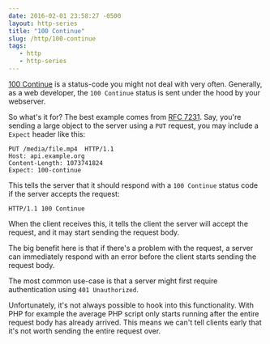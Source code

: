 ```yaml
---
date: 2016-02-01 23:58:27 -0500
layout: http-series
title: "100 Continue"
slug: /http/100-continue
tags:
   - http
   - http-series
---
```


[100 Continue][1] is a status-code you might not deal with very often.
Generally, as a web developer, the `100 Continue` status is sent under
the hood by your webserver.


So what's it for? The best example comes from [RFC 7231][2]. Say, you're
sending a large object to the server using a `PUT` request, you may
include a `Expect` header like this:

    PUT /media/file.mp4  HTTP/1.1
    Host: api.example.org
    Content-Length: 1073741824
    Expect: 100-continue

This tells the server that it should respond with a `100 Continue` status code
if the server accepts the request:

    HTTP/1.1 100 Continue

When the client receives this, it tells the client the server will accept the
request, and it may start sending the request body.

The big benefit here is that if there's a problem with the request, a server
can immediately respond with an error before the client starts sending the
request body.

The most common use-case is that a server might first require authentication
using `401 Unauthorized`.

Unfortunately, it's not always possible to hook into this functionality. With
PHP for example the average PHP script only starts running after the entire
request body has already arrived. This means we can't tell clients early
that it's not worth sending the entire request over.

[1]: https://tools.ietf.org/html/rfc7231#section-6.2.1
[2]: https://tools.ietf.org/html/rfc7231#section-5.1.1
